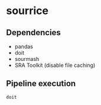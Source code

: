 # sourrice

## Dependencies

- pandas
- doit
- sourmash
- SRA Toolkit (disable file caching)

## Pipeline execution

```
doit
```
